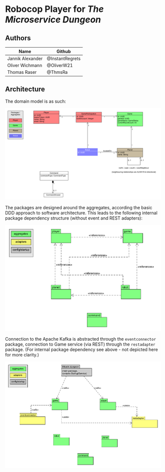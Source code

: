 # Robocop Player for _The Microservice Dungeon_

## Authors
| Name             | Github          |
|------------------|-----------------|
| Jannik Alexander | @InstantRegrets |
| Oliver Wichmann  | @OliverW21      |
| Thomas Raser     | @ThmsRa         |


## Architecture 

The domain model is as such:

![Domain Model](model/Player-Domain-Model.png)

The packages are designed around the aggregates, according the basic DDD approach to software architecture. 
This leads to the following internal package dependency structure (without event and REST adapters):

![Internal Package Dependencies](model/Internal-Package-Dependencies.png)

Connection to the Apache Kafka is abstracted through the `eventconnector` package, connection to Game service (via REST)
through the `restadapter` package. (For internal package dependency see above - not depicted here for more clarity.)

![Architecture Overview](model/Adapter-Dependencies.png)
